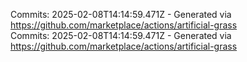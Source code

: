 Commits: 2025-02-08T14:14:59.471Z - Generated via https://github.com/marketplace/actions/artificial-grass
<br>
Commits: 2025-02-08T14:14:59.471Z - Generated via https://github.com/marketplace/actions/artificial-grass
<br>
